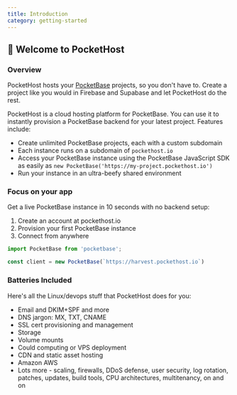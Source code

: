 ```yaml
---
title: Introduction
category: getting-started
---
```


## 👋 Welcome to PocketHost

### Overview

PocketHost hosts your [PocketBase](https://pocketbase.io) projects, so you don't have to. Create a project like you would in Firebase and Supabase and let PocketHost do the rest.

PocketHost is a cloud hosting platform for PocketBase. You can use it to instantly provision a PocketBase backend for your latest project. Features include:

- Create unlimited PocketBase projects, each with a custom subdomain
- Each instance runs on a subdomain of `pockethost.io`
- Access your PocketBase instance using the PocketBase JavaScript SDK as easily as `new PocketBase('https://my-project.pockethost.io')`
- Run your instance in an ultra-beefy shared environment

### Focus on your app

Get a live PocketBase instance in 10 seconds with no backend setup:

1. Create an account at pockethost.io
2. Provision your first PocketBase instance
3. Connect from anywhere

```ts
import PocketBase from 'pocketbase';

const client = new PocketBase(`https://harvest.pockethost.io`)
```

### Batteries Included

Here's all the Linux/devops stuff that PocketHost does for you:

- Email and DKIM+SPF and more
- DNS jargon: MX, TXT, CNAME
- SSL cert provisioning and management
- Storage
- Volume mounts
- Could computing or VPS deployment
- CDN and static asset hosting
- Amazon AWS
- Lots more - scaling, firewalls, DDoS defense, user security, log rotation, patches, updates, build tools, CPU architectures, multitenancy, on and on
